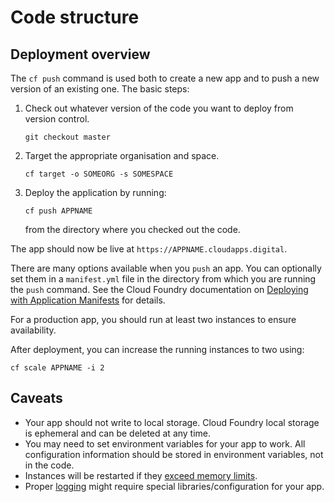 # Code structure

## Deployment overview

The `cf push` command is used both to create a new app and to push a new version of an existing one. The basic steps:

1. Check out whatever version of the code you want to deploy from version control.

    ```
    git checkout master
    ```


1. Target the appropriate organisation and space.

    ```
    cf target -o SOMEORG -s SOMESPACE
    ```

1. Deploy the application by running:

    ```
    cf push APPNAME
    ```

    from the directory where you checked out the code.

The app should now be live at `https://APPNAME.cloudapps.digital`.

There are many options available when you ``push`` an app. You can optionally set them in a ``manifest.yml`` file in the directory from which you are running the ``push`` command. See the Cloud Foundry documentation on [Deploying with Application Manifests](http://docs.cloudfoundry.org/devguide/deploy-apps/manifest.html) for details.

For a production app, you should run at least two instances to ensure availability.

After deployment, you can increase the running instances to two using:

``cf scale APPNAME -i 2``

## Caveats
* Your app should not write to local storage. Cloud Foundry local storage is ephemeral and can be deleted at any time.
* You may need to set environment variables for your app to work. All configuration information should be stored in environment variables, not in the code. 
* Instances will be restarted if they [exceed memory limits](/govuk_documentation_prototype/#quotas).
* Proper [logging](/govuk_documentation_prototype/#logging) might require special libraries/configuration for your app.


